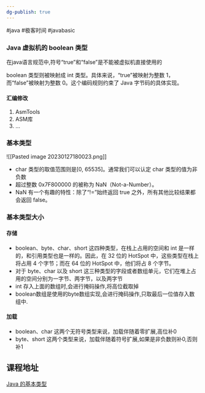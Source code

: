 ```yaml
---
dg-publish: true
---
```


#java #极客时间 #javabasic 

### Java 虚拟机的 boolean 类型

在java语言规范中,符号“true”和“false”是不能被虚拟机直接使用的

boolean 类型则被映射成 int 类型。具体来说，“true”被映射为整数 1，而“false”被映射为整数 0。这个编码规则约束了 Java 字节码的具体实现。

#### 汇编修改

1. AsmTools
2. ASM库
3. ...

### 基本类型

![[Pasted image 20230127180023.png]]


- char 类型的取值范围则是[0, 65535]。通常我们可以认定 char 类型的值为非负数
- 超过整数 0x7F800000 的被称为 NaN（Not-a-Number）。
- NaN 有一个有趣的特性：除了“!=”始终返回 true 之外，所有其他比较结果都会返回 false。

### 基本类型大小

#### 存储

- boolean、byte、char、short 这四种类型，在栈上占用的空间和 int 是一样的，和引用类型也是一样的。因此，在 32 位的 HotSpot 中，这些类型在栈上将占用 4 个字节；而在 64 位的 HotSpot 中，他们将占 8 个字节。
- 对于 byte、char 以及 short 这三种类型的字段或者数组单元，它们在堆上占用的空间分别为一字节、两字节，以及两字节
- int 存入上面的数组时,会进行掩码操作,将高位截取掉
- boolean数组是使用的byte数组实现,会进行掩码操作,只取最后一位值存入数组中.

#### 加载

- boolean、char 这两个无符号类型来说，加载伴随着零扩展,高位补0
- byte、short 这两个类型来说，加载伴随着符号扩展,如果是非负数则补0,否则补1

## 课程地址

[Java 的基本类型](https://time.geekbang.org/column/article/11503)
